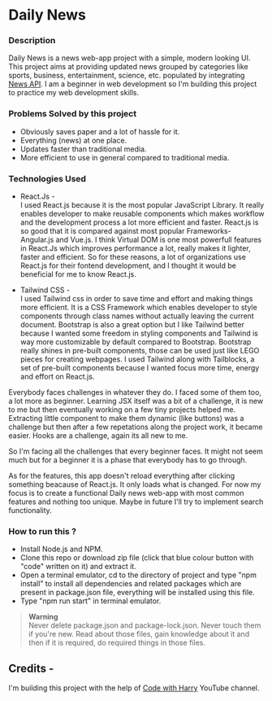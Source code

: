 # Daily News  
  
### Description  
  
Daily News is a news web-app project with a simple, modern looking UI. This project aims at providing updated news grouped by categories like sports, business, entertainment, science, etc. populated by integrating [News API](https://newsapi.org/). I am a beginner in web development so I'm building this project to practice my web development skills.  
  
### Problems Solved by this project  
    
- Obviously saves paper and a lot of hassle for it.  
- Everything (news) at one place.
- Updates faster than traditional media.  
- More efficient to use in general compared to traditional media.  
  
### Technologies Used  
  
- React.Js -    
I used React.js because it is the most popular JavaScript Library. It really enables developer to make reusable components which makes workflow and the development process a lot more efficient and faster. React.js is so good that it is compared against most popular Frameworks- Angular.js and Vue.js. I think Virtual DOM is one most powerfull features in React.Js which improves performance a lot, really makes it lighter, faster and efficient. So for these reasons, a lot of organizations use React.js for their fontend development, and I thought it would be beneficial for me to know React.js.  
  
- Tailwind CSS -  
I used Tailwind css in order to save time and effort and making things more efficient. It is a CSS Framework which enables developer to style components through class names without actually leaving the current document. Bootstrap is also a great option but I like Tailwind better because I wanted some freedom in styling components and Tailwind is way more customizable by default compared to Bootstrap. Bootstrap really shines in pre-built components, those can be used just like LEGO pieces for creating webpages. I used Tailwind along with Tailblocks, a set of pre-built components because I wanted focus more time, energy and effort on React.js.  
  
Everybody faces challenges in whatever they do. I faced some of them too, a lot more as beginner. Learning JSX itself was a bit of a challenge, it is new to me but then eventually working on a few tiny projects helped me. Extracting little component to make them dynamic (like buttons) was a challenge but then after a few repetations along the project work, it became easier. Hooks are a challenge, again its all new to me.  
  
So I'm facing all the challenges that every beginner faces. It might not seem much but for a beginner it is a phase that everybody has to go through.  
  
As for the features, this app doesn't reload everything after clicking something beacause of React.js. It only loads what is changed. For now my focus is to create a functional Daily news web-app with most common features and nothing too unique. Maybe in future I'll try to implement search functionality.  
  
### How to run this ?  
  
- Install Node.js and NPM.  
- Clone this repo or download zip file (click that blue colour button with "code" written on it) and extract it.  
- Open a terminal emulator, cd to the directory of project and type "npm install" to install all dependencies and related packages which are present in package.json file, everything will be installed using this file.  
- Type "npm run start" in terminal emulator.  

>
> **Warning**  
> Never delete package.json and package-lock.json. Never touch them if you're new. Read about those files, gain knowledge about it and then if it is required, do required things in those files.  
>

## Credits -  
I'm building this project with the help of [Code with Harry](https://www.youtube.com/@CodeWithHarry) YouTube channel.
